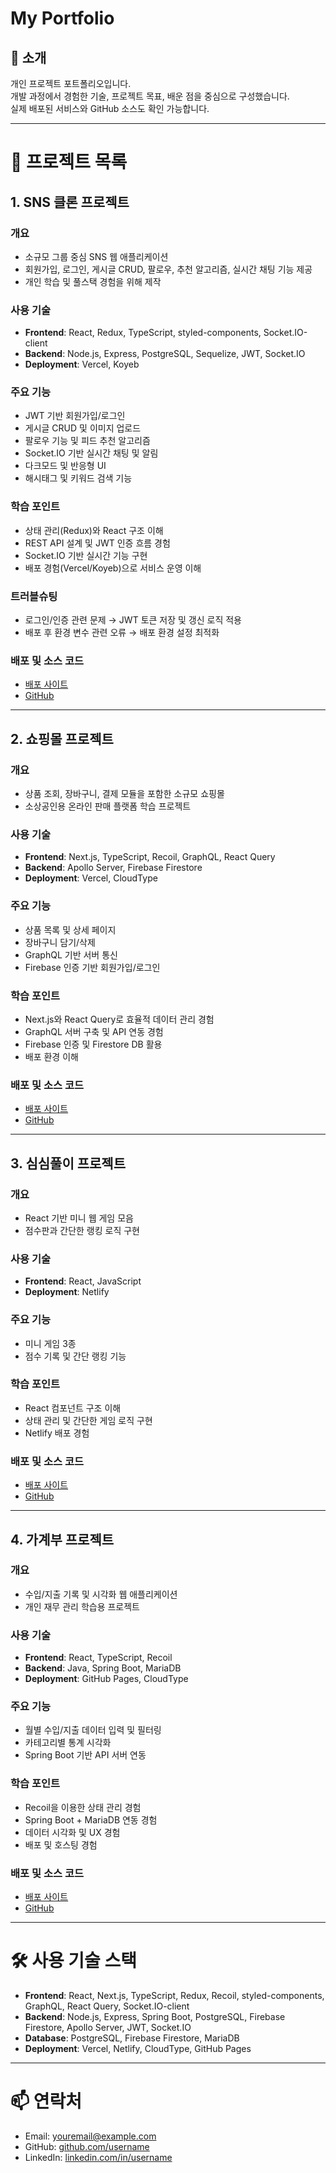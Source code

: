 # My Portfolio

## 👋 소개
개인 프로젝트 포트폴리오입니다.  
개발 과정에서 경험한 기술, 프로젝트 목표, 배운 점을 중심으로 구성했습니다.  
실제 배포된 서비스와 GitHub 소스도 확인 가능합니다.

---

# 📂 프로젝트 목록

## 1. SNS 클론 프로젝트
### 개요
- 소규모 그룹 중심 SNS 웹 애플리케이션
- 회원가입, 로그인, 게시글 CRUD, 팔로우, 추천 알고리즘, 실시간 채팅 기능 제공
- 개인 학습 및 풀스택 경험을 위해 제작

### 사용 기술
- **Frontend**: React, Redux, TypeScript, styled-components, Socket.IO-client
- **Backend**: Node.js, Express, PostgreSQL, Sequelize, JWT, Socket.IO
- **Deployment**: Vercel, Koyeb

### 주요 기능
- JWT 기반 회원가입/로그인
- 게시글 CRUD 및 이미지 업로드
- 팔로우 기능 및 피드 추천 알고리즘
- Socket.IO 기반 실시간 채팅 및 알림
- 다크모드 및 반응형 UI
- 해시태그 및 키워드 검색 기능

### 학습 포인트
- 상태 관리(Redux)와 React 구조 이해
- REST API 설계 및 JWT 인증 흐름 경험
- Socket.IO 기반 실시간 기능 구현
- 배포 경험(Vercel/Koyeb)으로 서비스 운영 이해

### 트러블슈팅
- 로그인/인증 관련 문제 → JWT 토큰 저장 및 갱신 로직 적용  
- 배포 후 환경 변수 관련 오류 → 배포 환경 설정 최적화

### 배포 및 소스 코드
- [배포 사이트](https://tomyhasblog.vercel.app)  
- [GitHub](https://github.com/tomyhas59/blog)

---

## 2. 쇼핑몰 프로젝트
### 개요
- 상품 조회, 장바구니, 결제 모듈을 포함한 소규모 쇼핑몰
- 소상공인용 온라인 판매 플랫폼 학습 프로젝트

### 사용 기술
- **Frontend**: Next.js, TypeScript, Recoil, GraphQL, React Query
- **Backend**: Apollo Server, Firebase Firestore
- **Deployment**: Vercel, CloudType

### 주요 기능
- 상품 목록 및 상세 페이지
- 장바구니 담기/삭제
- GraphQL 기반 서버 통신
- Firebase 인증 기반 회원가입/로그인

### 학습 포인트
- Next.js와 React Query로 효율적 데이터 관리 경험
- GraphQL 서버 구축 및 API 연동 경험
- Firebase 인증 및 Firestore DB 활용
- 배포 환경 이해

### 배포 및 소스 코드
- [배포 사이트](https://tmshop.vercel.app/)  
- [GitHub](https://github.com/tomyhas59/shop)

---

## 3. 심심풀이 프로젝트
### 개요
- React 기반 미니 웹 게임 모음
- 점수판과 간단한 랭킹 로직 구현

### 사용 기술
- **Frontend**: React, JavaScript
- **Deployment**: Netlify

### 주요 기능
- 미니 게임 3종
- 점수 기록 및 간단 랭킹 기능

### 학습 포인트
- React 컴포넌트 구조 이해
- 상태 관리 및 간단한 게임 로직 구현
- Netlify 배포 경험

### 배포 및 소스 코드
- [배포 사이트](https://tmsgame.vercel.app)  
- [GitHub](https://github.com/tomyhas59/reactGame)

---

## 4. 가계부 프로젝트
### 개요
- 수입/지출 기록 및 시각화 웹 애플리케이션
- 개인 재무 관리 학습용 프로젝트

### 사용 기술
- **Frontend**: React, TypeScript, Recoil
- **Backend**: Java, Spring Boot, MariaDB
- **Deployment**: GitHub Pages, CloudType

### 주요 기능
- 월별 수입/지출 데이터 입력 및 필터링
- 카테고리별 통계 시각화
- Spring Boot 기반 API 서버 연동

### 학습 포인트
- Recoil을 이용한 상태 관리 경험
- Spring Boot + MariaDB 연동 경험
- 데이터 시각화 및 UX 경험
- 배포 및 호스팅 경험

### 배포 및 소스 코드
- [배포 사이트](https://tomyhas59.github.io/household-book)  
- [GitHub](https://github.com/tomyhas59/household-book)

---

# 🛠️ 사용 기술 스택
- **Frontend**: React, Next.js, TypeScript, Redux, Recoil, styled-components, GraphQL, React Query, Socket.IO-client
- **Backend**: Node.js, Express, Spring Boot, PostgreSQL, Firebase Firestore, Apollo Server, JWT, Socket.IO
- **Database**: PostgreSQL, Firebase Firestore, MariaDB
- **Deployment**: Vercel, Netlify, CloudType, GitHub Pages

---

# 📫 연락처
- Email: youremail@example.com  
- GitHub: [github.com/username](https://github.com/username)  
- LinkedIn: [linkedin.com/in/username](https://linkedin.com/in/username)
